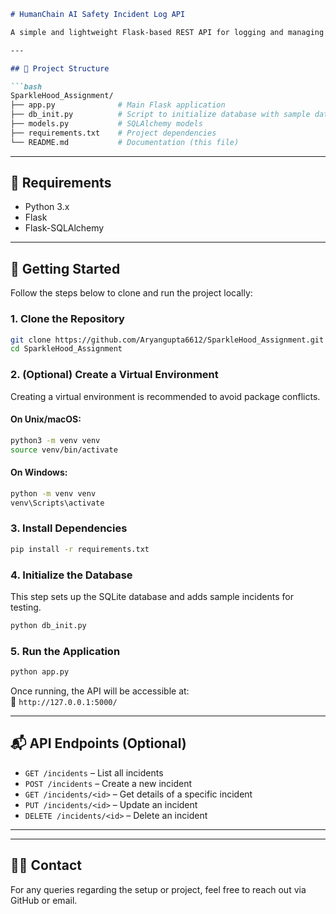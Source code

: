 

```markdown
# HumanChain AI Safety Incident Log API

A simple and lightweight Flask-based REST API for logging and managing AI safety incidents. This project is designed as part of a take-home assignment and demonstrates foundational REST principles, CRUD operations, and basic database integration using SQLAlchemy.

---

## 📁 Project Structure

```bash
SparkleHood_Assignment/
├── app.py              # Main Flask application
├── db_init.py          # Script to initialize database with sample data
├── models.py           # SQLAlchemy models
├── requirements.txt    # Project dependencies
└── README.md           # Documentation (this file)
```

---

## 🔧 Requirements

- Python 3.x
- Flask
- Flask-SQLAlchemy

---

## 🚀 Getting Started

Follow the steps below to clone and run the project locally:

### 1. Clone the Repository

```bash
git clone https://github.com/Aryangupta6612/SparkleHood_Assignment.git
cd SparkleHood_Assignment
```

### 2. (Optional) Create a Virtual Environment

Creating a virtual environment is recommended to avoid package conflicts.

#### On Unix/macOS:
```bash
python3 -m venv venv
source venv/bin/activate
```

#### On Windows:
```bash
python -m venv venv
venv\Scripts\activate
```

### 3. Install Dependencies

```bash
pip install -r requirements.txt
```

### 4. Initialize the Database

This step sets up the SQLite database and adds sample incidents for testing.

```bash
python db_init.py
```

### 5. Run the Application

```bash
python app.py
```

Once running, the API will be accessible at:  
📍 `http://127.0.0.1:5000/`

---

## 📬 API Endpoints (Optional)

- `GET /incidents` – List all incidents  
- `POST /incidents` – Create a new incident  
- `GET /incidents/<id>` – Get details of a specific incident  
- `PUT /incidents/<id>` – Update an incident  
- `DELETE /incidents/<id>` – Delete an incident  

---


---

## 🙋‍♂️ Contact

For any queries regarding the setup or project, feel free to reach out via GitHub or email.
```